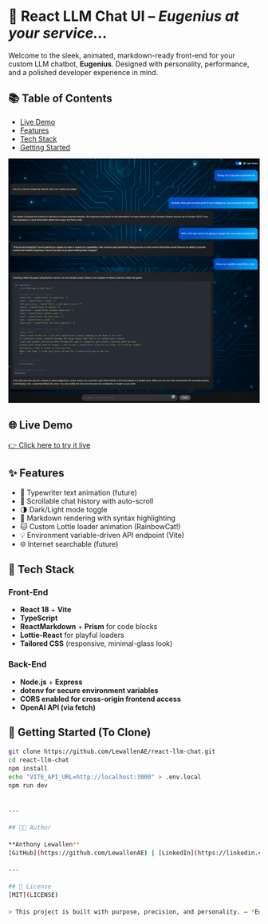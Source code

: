 # 🤖 React LLM Chat UI – *Eugenius at your service...*

Welcome to the sleek, animated, markdown-ready front-end for your custom LLM chatbot, **Eugenius**. Designed with personality, performance, and a polished developer experience in mind.
## 📚 Table of Contents
- [Live Demo](#-live-demo)
- [Features](#-features)
- [Tech Stack](#-tech-stack)
- [Getting Started](#-getting-started-to-clone)


![Eugenius Screenshot](public/Eugenius.png)

## 🌐 Live Demo
[👉 Click here to try it live](https://react-llm-chat.vercel.app/)

## ✨ Features
- 🎨 Typewriter text animation (future)
- 💬 Scrollable chat history with auto-scroll
- 🌗 Dark/Light mode toggle
- 🧠 Markdown rendering with syntax highlighting
- 🐱 Custom Lottie loader animation (RainbowCat!)
- 💡 Environment variable-driven API endpoint (Vite)
- 🌐 Internet searchable (future)

## 🔧 Tech Stack

### Front-End
- **React 18** + **Vite**
- **TypeScript**
- **ReactMarkdown** + **Prism** for code blocks
- **Lottie-React** for playful loaders
- **Tailored CSS** (responsive, minimal-glass look)

### Back-End
- **Node.js** + **Express**
- **dotenv for secure environment variables**
- **CORS enabled for cross-origin frontend access**
- **OpenAI API (via fetch)**

  
## 🚀 Getting Started (To Clone)

```bash
git clone https://github.com/LewallenAE/react-llm-chat.git
cd react-llm-chat
npm install
echo "VITE_API_URL=http://localhost:3000" > .env.local
npm run dev


---

## 👨‍💻 Author

**Anthony Lewallen**  
[GitHub](https://github.com/LewallenAE) | [LinkedIn](https://linkedin.com/in/anthony-lewallen)

---

## 🧠 License
[MIT](LICENSE)

> This project is built with purpose, precision, and personality. – *Eugenius*

